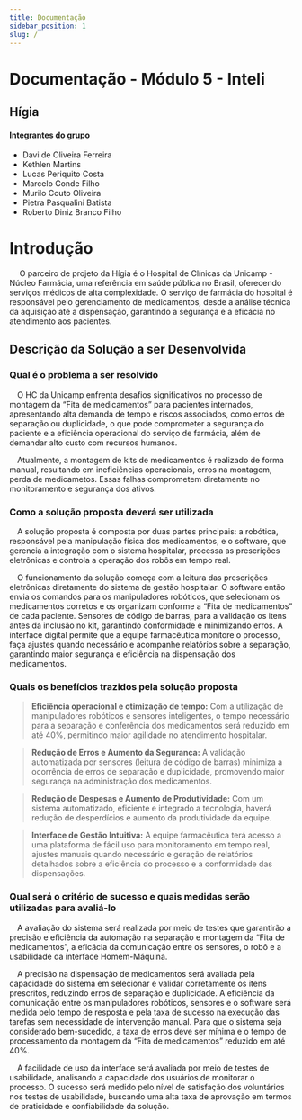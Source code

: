 ```yaml
---
title: Documentação
sidebar_position: 1
slug: /
---
```


# Documentação - Módulo 5 - Inteli

## Hígia

#### Integrantes do grupo

- Davi de Oliveira Ferreira
- Kethlen Martins
- Lucas Periquito Costa
- Marcelo Conde Filho
- Murilo Couto Oliveira
- Pietra Pasqualini Batista
- Roberto Diniz Branco Filho

# Introdução

&emsp; O parceiro de projeto da Hígia é o Hospital de Clínicas da Unicamp - Núcleo Farmácia, uma referência em saúde pública no Brasil, oferecendo serviços médicos de alta complexidade. O serviço de farmácia do hospital é responsável pelo gerenciamento de medicamentos, desde a análise técnica da aquisição até a dispensação, garantindo a segurança e a eficácia no atendimento aos pacientes.

## Descrição da Solução a ser Desenvolvida

### Qual é o problema a ser resolvido

&emsp;O HC da Unicamp enfrenta desafios significativos no processo de montagem da “Fita de medicamentos” para pacientes
internados, apresentando alta demanda de tempo e riscos associados, como erros de separação ou
duplicidade, o que pode comprometer a segurança do paciente e a eficiência operacional do serviço
de farmácia, além de demandar alto custo com recursos humanos.

&emsp;Atualmente, a montagem de kits de medicamentos é realizado de forma manual, resultando em ineficiências operacionais, erros na montagem, perda de medicametos. Essas falhas comprometem diretamente no monitoramento e segurança dos ativos.  

### Como a solução proposta deverá ser utilizada

&emsp;A solução proposta é composta por duas partes principais: a robótica, responsável pela manipulação física dos medicamentos, e o software, que gerencia a integração com o sistema hospitalar, processa as prescrições eletrônicas e controla a operação dos robôs em tempo real.

&emsp;O funcionamento da solução começa com a leitura das prescrições eletrônicas diretamente do sistema de gestão hospitalar. O software então envia os comandos para os manipuladores robóticos, que selecionam os medicamentos corretos e os organizam conforme a “Fita de medicamentos” de cada paciente. Sensores de código de barras, para a validação os itens antes da inclusão no kit, garantindo conformidade e minimizando erros. A interface digital permite que a equipe farmacêutica monitore o processo, faça ajustes quando necessário e acompanhe relatórios sobre a separação, garantindo maior segurança e eficiência na dispensação dos medicamentos.

### Quais os benefícios trazidos pela solução proposta

> **Eficiência operacional e otimização de tempo:** Com a utilização de manipuladores robóticos e sensores inteligentes, o tempo necessário para a separação e conferência dos medicamentos será reduzido em até 40%, permitindo maior agilidade no atendimento hospitalar.

> **Redução de Erros e Aumento da Segurança:** A validação automatizada por sensores (leitura de código de barras) minimiza a ocorrência de erros de separação e duplicidade, promovendo maior segurança na administração dos medicamentos.

> **Redução de Despesas e Aumento de Produtividade:** Com um sistema automatizado, eficiente e integrado a tecnologia, haverá redução de desperdícios e aumento da produtividade da equipe.

> **Interface de Gestão Intuitiva:** A equipe farmacêutica terá acesso a uma plataforma de fácil uso para monitoramento em tempo real, ajustes manuais quando necessário e geração de relatórios detalhados sobre a eficiência do processo e a conformidade das dispensações.

### Qual será o critério de sucesso e quais medidas serão utilizadas para avaliá-lo  

&emsp;A avaliação do sistema será realizada por meio de testes que garantirão a precisão e eficiência da automação na separação e montagem da “Fita de medicamentos”, a eficácia da comunicação entre os sensores, o robô e a usabilidade da interface Homem-Máquina.  

&emsp;A precisão na dispensação de medicamentos será avaliada pela capacidade do sistema em selecionar e validar corretamente os itens prescritos, reduzindo erros de separação e duplicidade. A eficiência da comunicação entre os manipuladores robóticos, sensores e o software será medida pelo tempo de resposta e pela taxa de sucesso na execução das tarefas sem necessidade de intervenção manual. Para que o sistema seja considerado bem-sucedido, a taxa de erros deve ser mínima e o tempo de processamento da montagem da “Fita de medicamentos” reduzido em até 40%.  

&emsp;A facilidade de uso da interface será avaliada por meio de testes de usabilidade, analisando a capacidade dos usuários de monitorar o processo. O sucesso será medido pelo nível de satisfação dos voluntários nos testes de usabilidade, buscando uma alta taxa de aprovação em termos de praticidade e confiabilidade da solução.  